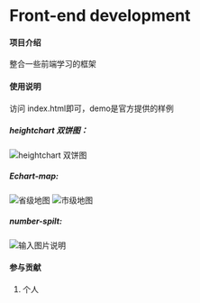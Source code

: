 # Front-end development

#### 项目介绍
整合一些前端学习的框架

#### 使用说明

访问 index.html即可，demo是官方提供的样例

##### heightchart 双饼图：

![heightchart 双饼图](https://images.gitee.com/uploads/images/2018/0712/111218_8640e694_343248.png "hightchart.png")
#####  Echart-map:
![省级地图](https://images.gitee.com/uploads/images/2018/0712/111403_2cb049d3_343248.png "地图1.png")
![市级地图](https://images.gitee.com/uploads/images/2018/0712/111425_64e419b9_343248.png "地图2.png")
##### number-spilt:
![输入图片说明](https://images.gitee.com/uploads/images/2018/0712/111458_628af162_343248.png "number.png")

#### 参与贡献

1. 个人